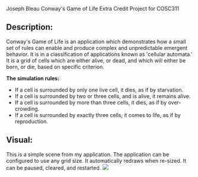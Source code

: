 Joseph Bleau
Conway's Game of Life
Extra Credit Project for COSC311

<h2>Description:</h2>

Conway's Game of Life is an application which demonstrates how a small set of rules can enable and produce complex and unpredictable emergent behavior. It is in a classification of applications known as 'cellular automata.' It is a grid of cells which are either alive, or dead, and which will either be born, or die, based on specific criterion. 

<b>The simulation rules:</b>
- If a cell is surrounded by only one live cell, it dies, as if by starvation.
- If a cell is surrounded by two or three cells, and is alive, it remains alive.
- If a cell is surrounded by more than three cells, it dies, as if by over-crowding.
- If a cell is surrounded by exactly three cells, it comes to life, as if by reproduction.


<h2>Visual:</h2>
This is a simple scene from my application. The application can be configured to use any grid size. It automatically redraws when re-sized. It can be paused, cleared, and restarted.

<img src='http://www.josephbleau.com/conway.png'>